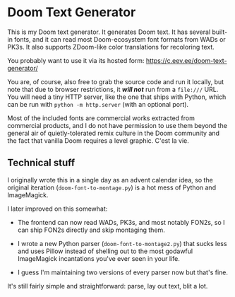 # Doom Text Generator

This is my Doom text generator.  It generates Doom text.  It has several built-in fonts, and it can read most Doom-ecosystem font formats from WADs or PK3s.  It also supports ZDoom-like color translations for recoloring text.

You probably want to use it via its hosted form: https://c.eev.ee/doom-text-generator/

You are, of course, also free to grab the source code and run it locally, but note that due to browser restrictions, it ***will not*** run from a `file:///` URL.  You will need a tiny HTTP server, like the one that ships with Python, which can be run with `python -m http.server` (with an optional port).

Most of the included fonts are commercial works extracted from commercial products, and I do not have permission to use them beyond the general air of quietly-tolerated remix culture in the Doom community and the fact that vanilla Doom requires a level graphic.  C'est la vie.


## Technical stuff

I originally wrote this in a single day as an advent calendar idea, so the original iteration (`doom-font-to-montage.py`) is a hot mess of Python and ImageMagick.

I later improved on this somewhat:

- The frontend can now read WADs, PK3s, and most notably FON2s, so I can ship FON2s directly and skip montaging them.

- I wrote a new Python parser (`doom-font-to-montage2.py`) that sucks less and uses Pillow instead of shelling out to the most godawful ImageMagick incantations you've ever seen in your life.

- I guess I'm maintaining two versions of every parser now but that's fine.

It's still fairly simple and straightforward: parse, lay out text, blit a lot.
